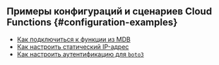 ## Примеры конфигураций и сценариев Cloud Functions {#configuration-examples}

* [Как подключиться к функции из MDB](accessing-function-from-mdb.md)
* [Как настроить статический IP-адрес](static-ip-address.md)
* [Как настроить аутентификацию для `boto3`](boto3-authentification.md)